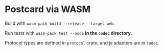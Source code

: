 # Postcard via WASM

Build with `wasm-pack build --release --target web`.

Run tests with `wasm-pack test --node` **in the `codec` directory**.

Protocol types are defined in `protocol` crate, and js adapters are in `codec`.
